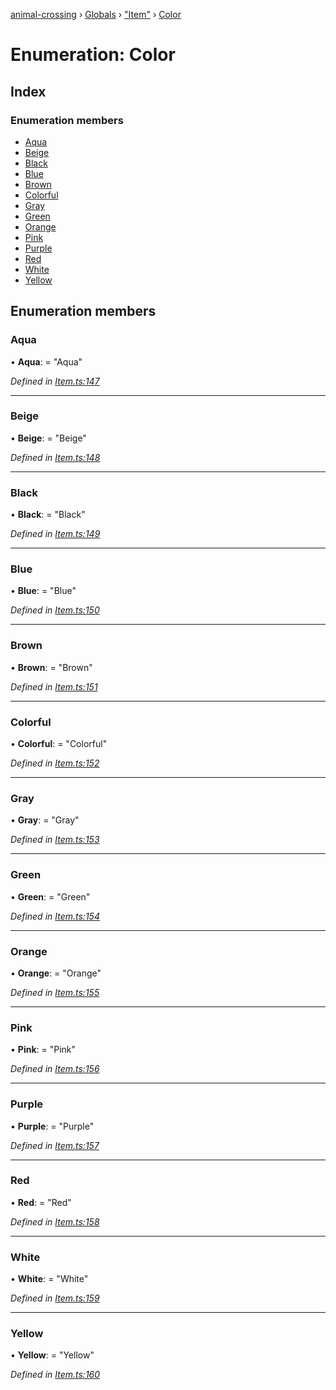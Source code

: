 [animal-crossing](../README.md) › [Globals](../globals.md) › ["Item"](../modules/_item_.md) › [Color](_item_.color.md)

# Enumeration: Color

## Index

### Enumeration members

* [Aqua](_item_.color.md#aqua)
* [Beige](_item_.color.md#beige)
* [Black](_item_.color.md#black)
* [Blue](_item_.color.md#blue)
* [Brown](_item_.color.md#brown)
* [Colorful](_item_.color.md#colorful)
* [Gray](_item_.color.md#gray)
* [Green](_item_.color.md#green)
* [Orange](_item_.color.md#orange)
* [Pink](_item_.color.md#pink)
* [Purple](_item_.color.md#purple)
* [Red](_item_.color.md#red)
* [White](_item_.color.md#white)
* [Yellow](_item_.color.md#yellow)

## Enumeration members

###  Aqua

• **Aqua**: = "Aqua"

*Defined in [Item.ts:147](https://github.com/Norviah/animal-crossing/blob/26c21f5/module/types/Item.ts#L147)*

___

###  Beige

• **Beige**: = "Beige"

*Defined in [Item.ts:148](https://github.com/Norviah/animal-crossing/blob/26c21f5/module/types/Item.ts#L148)*

___

###  Black

• **Black**: = "Black"

*Defined in [Item.ts:149](https://github.com/Norviah/animal-crossing/blob/26c21f5/module/types/Item.ts#L149)*

___

###  Blue

• **Blue**: = "Blue"

*Defined in [Item.ts:150](https://github.com/Norviah/animal-crossing/blob/26c21f5/module/types/Item.ts#L150)*

___

###  Brown

• **Brown**: = "Brown"

*Defined in [Item.ts:151](https://github.com/Norviah/animal-crossing/blob/26c21f5/module/types/Item.ts#L151)*

___

###  Colorful

• **Colorful**: = "Colorful"

*Defined in [Item.ts:152](https://github.com/Norviah/animal-crossing/blob/26c21f5/module/types/Item.ts#L152)*

___

###  Gray

• **Gray**: = "Gray"

*Defined in [Item.ts:153](https://github.com/Norviah/animal-crossing/blob/26c21f5/module/types/Item.ts#L153)*

___

###  Green

• **Green**: = "Green"

*Defined in [Item.ts:154](https://github.com/Norviah/animal-crossing/blob/26c21f5/module/types/Item.ts#L154)*

___

###  Orange

• **Orange**: = "Orange"

*Defined in [Item.ts:155](https://github.com/Norviah/animal-crossing/blob/26c21f5/module/types/Item.ts#L155)*

___

###  Pink

• **Pink**: = "Pink"

*Defined in [Item.ts:156](https://github.com/Norviah/animal-crossing/blob/26c21f5/module/types/Item.ts#L156)*

___

###  Purple

• **Purple**: = "Purple"

*Defined in [Item.ts:157](https://github.com/Norviah/animal-crossing/blob/26c21f5/module/types/Item.ts#L157)*

___

###  Red

• **Red**: = "Red"

*Defined in [Item.ts:158](https://github.com/Norviah/animal-crossing/blob/26c21f5/module/types/Item.ts#L158)*

___

###  White

• **White**: = "White"

*Defined in [Item.ts:159](https://github.com/Norviah/animal-crossing/blob/26c21f5/module/types/Item.ts#L159)*

___

###  Yellow

• **Yellow**: = "Yellow"

*Defined in [Item.ts:160](https://github.com/Norviah/animal-crossing/blob/26c21f5/module/types/Item.ts#L160)*
